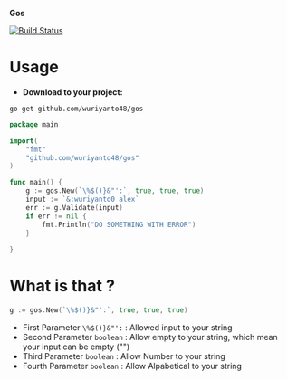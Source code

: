 **Gos**

[![Build Status](https://travis-ci.org/wuriyanto48/gos.svg?branch=master)](https://travis-ci.org/wuriyanto48/gos)

# Usage

- **Download to your project:**

```shell
go get github.com/wuriyanto48/gos
```

```go
package main

import(
	"fmt"
	"github.com/wuriyanto48/gos"
)

func main() {
	g := gos.New(`\%$()}&"':`, true, true, true)
	input := `&:wuriyanto0 alex`
	err := g.Validate(input)
	if err != nil {
		fmt.Println("DO SOMETHING WITH ERROR")	
	}
	
}
```

# What is that ?

```go
g := gos.New(`\%$()}&"':`, true, true, true)
```

- First Parameter `\%$()}&"':` : Allowed input to your string
- Second Parameter `boolean` : Allow empty to your string, which mean your input can be empty ("")
- Third Parameter `boolean` : Allow Number to your string
- Fourth Parameter `boolean` : Allow Alpabetical to your string




